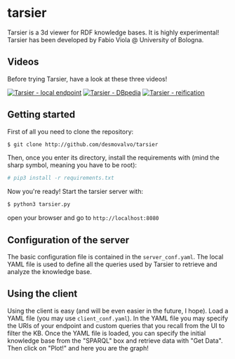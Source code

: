 # tarsier

Tarsier is a 3d viewer for RDF knowledge bases. It is highly experimental! Tarsier has been developed by Fabio Viola @ University of Bologna.

## Videos

Before trying Tarsier, have a look at these three videos!

[![Tarsier - local endpoint](https://img.youtube.com/vi/szA2W2awT1Y/1.jpg)](https://www.youtube.com/watch?v=szA2W2awT1Y) [![Tarsier - DBpedia](https://img.youtube.com/vi/OgoxFWAb1vQ/1.jpg)](https://www.youtube.com/watch?v=OgoxFWAb1vQ) [![Tarsier - reification](https://img.youtube.com/vi/DvWmItNzvKs/1.jpg)](https://youtu.be/DvWmItNzvKs)

## Getting started

First of all you need to clone the repository:

```bash
$ git clone http://github.com/desmovalvo/tarsier
```
Then, once you enter its directory, install the requirements with (mind the sharp symbol, meaning you have to be root):

```bash
# pip3 install -r requirements.txt
```

Now you're ready! Start the tarsier server with:

```bash
$ python3 tarsier.py
```
open your browser and go to `http://localhost:8080`

## Configuration of the server

The basic configuration file is contained in the `server_conf.yaml`. The local YAML file is used to define all the queries used by Tarsier to retrieve and analyze the knowledge base.

## Using the client

Using the client is easy (and will be even easier in the future, I hope). Load a YAML file (you may use `client_conf.yaml`). In the YAML file you may specify the URIs of your endpoint and custom queries that you recall from the UI to filter the KB. Once the YAML file is loaded, you can specify the initial knowledge base from the "SPARQL" box and retrieve data with "Get Data". Then click on "Plot!" and here you are the graph!
      
